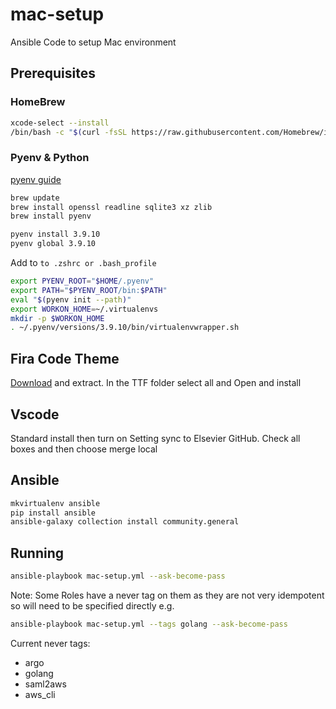 # mac-setup

Ansible Code to setup Mac environment

## Prerequisites

### HomeBrew

```bash
xcode-select --install
/bin/bash -c "$(curl -fsSL https://raw.githubusercontent.com/Homebrew/install/HEAD/install.sh)"
```

### Pyenv & Python

[pyenv guide](https://opensource.com/article/19/6/python-virtual-environments-mac)

```bash
brew update
brew install openssl readline sqlite3 xz zlib
brew install pyenv

pyenv install 3.9.10
pyenv global 3.9.10
```

Add to `to .zshrc or .bash_profile`

```bash
export PYENV_ROOT="$HOME/.pyenv"
export PATH="$PYENV_ROOT/bin:$PATH"
eval "$(pyenv init --path)"
export WORKON_HOME=~/.virtualenvs
mkdir -p $WORKON_HOME
. ~/.pyenv/versions/3.9.10/bin/virtualenvwrapper.sh
```

## Fira Code Theme

[Download](https://github.com/tonsky/FiraCode/releases) and extract.
In the TTF folder select all and Open and install

## Vscode

Standard install then turn on Setting sync to Elsevier GitHub.
Check all boxes and then choose merge local

## Ansible

```bash
mkvirtualenv ansible
pip install ansible
ansible-galaxy collection install community.general
```

## Running

```bash
ansible-playbook mac-setup.yml --ask-become-pass
```

Note: Some Roles have a never tag on them as they are not very idempotent so will need to be specified directly e.g.

```bash
ansible-playbook mac-setup.yml --tags golang --ask-become-pass
```

Current never tags:

- argo
- golang
- saml2aws
- aws_cli
